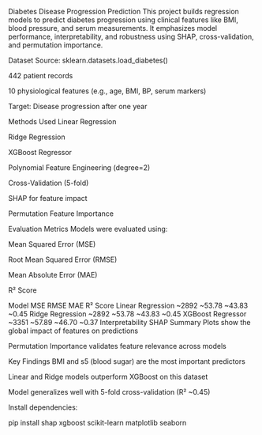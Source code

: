 Diabetes Disease Progression Prediction
This project builds regression models to predict diabetes progression using clinical features like BMI, blood pressure, and serum measurements. It emphasizes model performance, interpretability, and robustness using SHAP, cross-validation, and permutation importance.

Dataset
Source: sklearn.datasets.load_diabetes()

442 patient records

10 physiological features (e.g., age, BMI, BP, serum markers)

Target: Disease progression after one year

Methods Used
Linear Regression

Ridge Regression

XGBoost Regressor

Polynomial Feature Engineering (degree=2)

Cross-Validation (5-fold)

SHAP for feature impact

Permutation Feature Importance

Evaluation Metrics
Models were evaluated using:

Mean Squared Error (MSE)

Root Mean Squared Error (RMSE)

Mean Absolute Error (MAE)

R² Score

Model	MSE	RMSE	MAE	R² Score
Linear Regression	~2892	~53.78	~43.83	~0.45
Ridge Regression	~2892	~53.78	~43.83	~0.45
XGBoost Regressor	~3351	~57.89	~46.70	~0.37
Interpretability
SHAP Summary Plots show the global impact of features on predictions

Permutation Importance validates feature relevance across models

Key Findings
BMI and s5 (blood sugar) are the most important predictors

Linear and Ridge models outperform XGBoost on this dataset

Model generalizes well with 5-fold cross-validation (R² ~0.45)

Install dependencies:

pip install shap xgboost scikit-learn matplotlib seaborn
